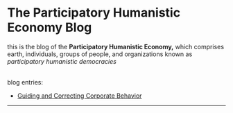 # The Participatory Humanistic Economy Blog

this is the blog of the **Participatory Humanistic Economy,** which comprises earth, individuals, groups of people, and organizations known as *participatory humanistic democracies*  
&nbsp;

blog entries:  

* [Guiding and Correcting Corporate Behavior](https://github.com/ernest-bruce/participatory-humanistic-economy/blob/master/blog/2019/controlling_behavior.md#guiding-and-correcting-corporate-behavior)  

---

[human_internet]: https://github.com/ernest-bruce/human-internet
[controlling_behavior]: https://github.com/ernest-bruce/participatory-humanistic-economy/blob/master/blog/2019/controlling_behavior.md#guiding-and-correcting-corporate-behavior